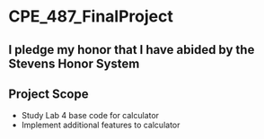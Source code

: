 # CPE_487_FinalProject

## I pledge my honor that I have abided by the Stevens Honor System

## Project Scope

- Study Lab 4 base code for calculator
- Implement additional features to calculator

